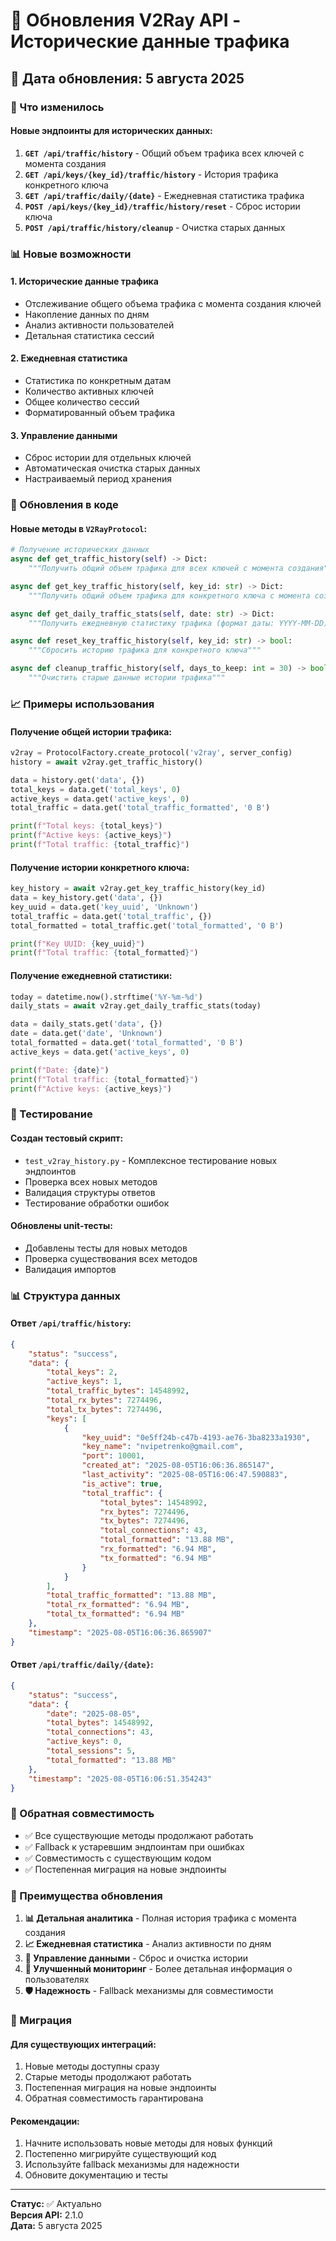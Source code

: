 # 🚀 Обновления V2Ray API - Исторические данные трафика

## 📅 Дата обновления: 5 августа 2025

### 🔄 Что изменилось

#### **Новые эндпоинты для исторических данных:**

1. **`GET /api/traffic/history`** - Общий объем трафика всех ключей с момента создания
2. **`GET /api/keys/{key_id}/traffic/history`** - История трафика конкретного ключа
3. **`GET /api/traffic/daily/{date}`** - Ежедневная статистика трафика
4. **`POST /api/keys/{key_id}/traffic/history/reset`** - Сброс истории ключа
5. **`POST /api/traffic/history/cleanup`** - Очистка старых данных

### 📊 Новые возможности

#### **1. Исторические данные трафика**
- Отслеживание общего объема трафика с момента создания ключей
- Накопление данных по дням
- Анализ активности пользователей
- Детальная статистика сессий

#### **2. Ежедневная статистика**
- Статистика по конкретным датам
- Количество активных ключей
- Общее количество сессий
- Форматированный объем трафика

#### **3. Управление данными**
- Сброс истории для отдельных ключей
- Автоматическая очистка старых данных
- Настраиваемый период хранения

### 🔧 Обновления в коде

#### **Новые методы в `V2RayProtocol`:**

```python
# Получение исторических данных
async def get_traffic_history(self) -> Dict:
    """Получить общий объем трафика для всех ключей с момента создания"""

async def get_key_traffic_history(self, key_id: str) -> Dict:
    """Получить общий объем трафика для конкретного ключа с момента создания"""

async def get_daily_traffic_stats(self, date: str) -> Dict:
    """Получить ежедневную статистику трафика (формат даты: YYYY-MM-DD)"""

async def reset_key_traffic_history(self, key_id: str) -> bool:
    """Сбросить историю трафика для конкретного ключа"""

async def cleanup_traffic_history(self, days_to_keep: int = 30) -> bool:
    """Очистить старые данные истории трафика"""
```

### 📈 Примеры использования

#### **Получение общей истории трафика:**
```python
v2ray = ProtocolFactory.create_protocol('v2ray', server_config)
history = await v2ray.get_traffic_history()

data = history.get('data', {})
total_keys = data.get('total_keys', 0)
active_keys = data.get('active_keys', 0)
total_traffic = data.get('total_traffic_formatted', '0 B')

print(f"Total keys: {total_keys}")
print(f"Active keys: {active_keys}")
print(f"Total traffic: {total_traffic}")
```

#### **Получение истории конкретного ключа:**
```python
key_history = await v2ray.get_key_traffic_history(key_id)
data = key_history.get('data', {})
key_uuid = data.get('key_uuid', 'Unknown')
total_traffic = data.get('total_traffic', {})
total_formatted = total_traffic.get('total_formatted', '0 B')

print(f"Key UUID: {key_uuid}")
print(f"Total traffic: {total_formatted}")
```

#### **Получение ежедневной статистики:**
```python
today = datetime.now().strftime('%Y-%m-%d')
daily_stats = await v2ray.get_daily_traffic_stats(today)

data = daily_stats.get('data', {})
date = data.get('date', 'Unknown')
total_formatted = data.get('total_formatted', '0 B')
active_keys = data.get('active_keys', 0)

print(f"Date: {date}")
print(f"Total traffic: {total_formatted}")
print(f"Active keys: {active_keys}")
```

### 🧪 Тестирование

#### **Создан тестовый скрипт:**
- `test_v2ray_history.py` - Комплексное тестирование новых эндпоинтов
- Проверка всех новых методов
- Валидация структуры ответов
- Тестирование обработки ошибок

#### **Обновлены unit-тесты:**
- Добавлены тесты для новых методов
- Проверка существования всех методов
- Валидация импортов

### 📊 Структура данных

#### **Ответ `/api/traffic/history`:**
```json
{
    "status": "success",
    "data": {
        "total_keys": 2,
        "active_keys": 1,
        "total_traffic_bytes": 14548992,
        "total_rx_bytes": 7274496,
        "total_tx_bytes": 7274496,
        "keys": [
            {
                "key_uuid": "0e5ff24b-c47b-4193-ae76-3ba8233a1930",
                "key_name": "nvipetrenko@gmail.com",
                "port": 10001,
                "created_at": "2025-08-05T16:06:36.865147",
                "last_activity": "2025-08-05T16:06:47.590883",
                "is_active": true,
                "total_traffic": {
                    "total_bytes": 14548992,
                    "rx_bytes": 7274496,
                    "tx_bytes": 7274496,
                    "total_connections": 43,
                    "total_formatted": "13.88 MB",
                    "rx_formatted": "6.94 MB",
                    "tx_formatted": "6.94 MB"
                }
            }
        ],
        "total_traffic_formatted": "13.88 MB",
        "total_rx_formatted": "6.94 MB",
        "total_tx_formatted": "6.94 MB"
    },
    "timestamp": "2025-08-05T16:06:36.865907"
}
```

#### **Ответ `/api/traffic/daily/{date}`:**
```json
{
    "status": "success",
    "data": {
        "date": "2025-08-05",
        "total_bytes": 14548992,
        "total_connections": 43,
        "active_keys": 0,
        "total_sessions": 5,
        "total_formatted": "13.88 MB"
    },
    "timestamp": "2025-08-05T16:06:51.354243"
}
```

### 🔄 Обратная совместимость

- ✅ Все существующие методы продолжают работать
- ✅ Fallback к устаревшим эндпоинтам при ошибках
- ✅ Совместимость с существующим кодом
- ✅ Постепенная миграция на новые эндпоинты

### 🚀 Преимущества обновления

1. **📊 Детальная аналитика** - Полная история трафика с момента создания
2. **📈 Ежедневная статистика** - Анализ активности по дням
3. **🔧 Управление данными** - Сброс и очистка истории
4. **📱 Улучшенный мониторинг** - Более детальная информация о пользователях
5. **🛡️ Надежность** - Fallback механизмы для совместимости

### 📝 Миграция

#### **Для существующих интеграций:**
1. Новые методы доступны сразу
2. Старые методы продолжают работать
3. Постепенная миграция на новые эндпоинты
4. Обратная совместимость гарантирована

#### **Рекомендации:**
1. Начните использовать новые методы для новых функций
2. Постепенно мигрируйте существующий код
3. Используйте fallback механизмы для надежности
4. Обновите документацию и тесты

---

**Статус:** ✅ Актуально  
**Версия API:** 2.1.0  
**Дата:** 5 августа 2025 